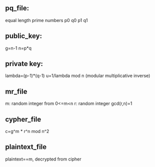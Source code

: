 ## pq_file:
equal length prime numbers
p0 
q0 
p1
q1

## public_key:
g=n-1
n=p*q

## private key:
lambda=(p-1)*(q-1)
u=1/lambda mod n  (modular multiplicative inverse)

## mr_file
m: random integer from 0<=m<n
r: random integer gcd(r,n)=1

## cypher_file
c=g^m * r^n mod n^2

## plaintext_file

plaintext==m, decrypted from cipher